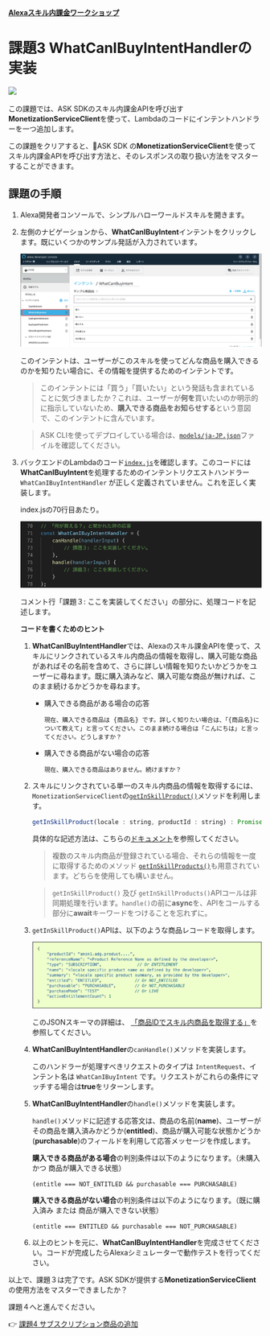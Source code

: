 **[Alexaスキル内課金ワークショップ](../README.md)**

# 課題3 **WhatCanIBuyIntentHandler**の実装
<img src="https://m.media-amazon.com/images/G/01/mobile-apps/dex/alexa/alexa-skills-kit/tutorials/quiz-game/header._TTH_.png" />

この課題では、ASK SDKのスキル内課金APIを呼び出す**MonetizationServiceClient**を使って、Lambdaのコードにインテントハンドラーを一つ追加します。

この課題をクリアすると、ASK SDK の**MonetizationServiceClient**を使ってスキル内課金APIを呼び出す方法と、そのレスポンスの取り扱い方法をマスターすることができます。

## 課題の手順

1. Alexa開発者コンソールで、シンプルハローワールドスキルを開きます。

1. 左側のナビゲーションから、**WhatCanIBuyIntent**インテントをクリックします。既にいくつかのサンプル発話が入力されています。

    ![3-1](./images/3-1-model-what-can-i-buy-intent.png)

    このインテントは、ユーザーがこのスキルを使ってどんな商品を購入できるのかを知りたい場合に、その情報を提供するためのインテントです。

    > このインテントには「買う」「買いたい」という発話も含まれていることに気づきましたか？これは、ユーザーが**何を**買いたいのか明示的に指示していないため、**購入できる商品をお知らせする**という意図で、このインテントに含んでいます。

    > ASK CLIを使ってデプロイしている場合は、[`models/ja-JP.json`](./models/ja-JP.json)ファイルを確認してください。

1. バックエンドのLambdaのコード[`index.js`](./lambda/custom/index.js)を確認します。このコードには**WhatCanIBuyIntent**を処理するためのインテントリクエストハンドラー`WhatCanIBuyIntentHandler` が正しく定義されていません。これを正しく実装します。

    index.jsの70行目あたり。

    ![3-2](./images/3-2-what-can-i-buy-intent-handler.png)

    コメント行「課題３: ここを実装してください」の部分に、処理コードを記述します。

    **コードを書くためのヒント**

     1. **WhatCanIBuyIntentHandler**では、Alexaのスキル課金APIを使って、スキルにリンクされているスキル内商品の情報を取得し、購入可能な商品があればその名前を含めて、さらに詳しい情報を知りたいかどうかをユーザーに尋ねます。既に購入済みなど、購入可能な商品が無ければ、このまま続けるかどうかを尋ねます。

        - 購入できる商品がある場合の応答
            ```
            現在、購入できる商品は {商品名} です。詳しく知りたい場合は、「{商品名}について教えて」と言ってください。このまま続ける場合は「こんにちは」と言ってください。どうしますか？
            ```
        - 購入できる商品がない場合の応答
            ```
            現在、購入できる商品はありません。続けますか？
            ```

     1. スキルにリンクされている単一のスキル内商品の情報を取得するには、`MonetizationServiceClient`の[`getInSkillProduct()`](https://ask-sdk-for-nodejs.readthedocs.io/ja/latest/Calling-Alexa-Service-APIs.html#getinskillproduct)メソッドを利用します。

        
        ```JavaScript
        getInSkillProduct(locale : string, productId : string) : Promise<services.monetization.InSkillProduct>
        ```
        具体的な記述方法は、こちらの[ドキュメント](https://ask-sdk-for-nodejs.readthedocs.io/ja/latest/Calling-Alexa-Service-APIs.html#getinskillproduct)を参照してください。
    
        > 複数のスキル内商品が登録されている場合、それらの情報を一度に取得するためのメソッド [`getInSkillProducts()`](https://ask-sdk-for-nodejs.readthedocs.io/ja/latest/Calling-Alexa-Service-APIs.html#getinskillproducts)も用意されています。どちらを使用しても構いません。
        
        > `getInSkillProduct()` 及び `getInSkillProducts()`APIコールは非同期処理を行います。`handle()`の前に**async**を、APIをコールする部分に**await**キーワードをつけることを忘れずに。

    1. `getInSkillProduct()`APIは、以下のような商品レコードを取得します。

        ![3-3](./images/3-3-get-inskillproduct-response.png)

        このJSONスキーマの詳細は、 [「商品IDでスキル内商品を取得する」](https://developer.amazon.com/ja/docs/in-skill-purchase/in-skill-product-service.html#request)を参照してください。

    1. **WhatCanIBuyIntentHandler**の`canHandle()`メソッドを実装します。

        このハンドラーが処理すべきリクエストのタイプは `IntentRequest`、インテント名は `WhatCanIBuyIntent` です。リクエストがこれらの条件にマッチする場合は**true**をリターンします。

    1. **WhatCanIBuyIntentHandler**の`handle()`メソッドを実装します。

        `handle()`メソッドに記述する応答文は、商品の名前(**name**)、ユーザーがその商品を購入済みかどうか(**entitled**)、商品が購入可能な状態かどうか(**purchasable**)のフィールドを利用して応答メッセージを作成します。

        **購入できる商品がある場合**の判別条件は以下のようになります。（未購入 かつ 商品が購入できる状態）
        ```
        (entitle === NOT_ENTITLED && purchasable === PURCHASABLE)
        ```

        **購入できる商品がない場合**の判別条件は以下のようになります。（既に購入済み または 商品が購入できない状態）
        ```
        (entitle === ENTITLED && purchasable === NOT_PURCHASABLE)
        ```

    1. 以上のヒントを元に、**WhatCanIBuyIntentHandler**を完成させてください。コードが完成したらAlexaシミュレーターで動作テストを行ってください。

以上で、課題３は完了です。ASK SDKが提供する**MonetizationServiceClient**の使用方法をマスターできましたか？

課題４へと進んでください。

:point_right: [課題4 サブスクリプション商品の追加](4-adding-subscription-product.md)








